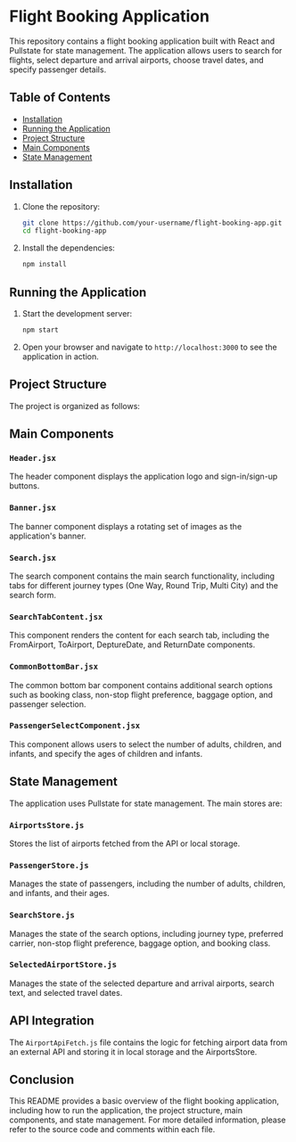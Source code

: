 # Flight Booking Application

This repository contains a flight booking application built with React and Pullstate for state management. The application allows users to search for flights, select departure and arrival airports, choose travel dates, and specify passenger details.

## Table of Contents

- [Installation](#installation)
- [Running the Application](#running-the-application)
- [Project Structure](#project-structure)
- [Main Components](#main-components)
- [State Management](#state-management)

## Installation

1. Clone the repository:
    ```sh
    git clone https://github.com/your-username/flight-booking-app.git
    cd flight-booking-app
    ```

2. Install the dependencies:
    ```sh
    npm install
    ```

## Running the Application

1. Start the development server:
    ```sh
    npm start
    ```

2. Open your browser and navigate to `http://localhost:3000` to see the application in action.

## Project Structure

The project is organized as follows:

## Main Components

### `Header.jsx`

The header component displays the application logo and sign-in/sign-up buttons.

### `Banner.jsx`

The banner component displays a rotating set of images as the application's banner.

### `Search.jsx`

The search component contains the main search functionality, including tabs for different journey types (One Way, Round Trip, Multi City) and the search form.

### `SearchTabContent.jsx`

This component renders the content for each search tab, including the FromAirport, ToAirport, DeptureDate, and ReturnDate components.

### `CommonBottomBar.jsx`

The common bottom bar component contains additional search options such as booking class, non-stop flight preference, baggage option, and passenger selection.

### `PassengerSelectComponent.jsx`

This component allows users to select the number of adults, children, and infants, and specify the ages of children and infants.

## State Management

The application uses Pullstate for state management. The main stores are:

### `AirportsStore.js`

Stores the list of airports fetched from the API or local storage.

### `PassengerStore.js`

Manages the state of passengers, including the number of adults, children, and infants, and their ages.

### `SearchStore.js`

Manages the state of the search options, including journey type, preferred carrier, non-stop flight preference, baggage option, and booking class.

### `SelectedAirportStore.js`

Manages the state of the selected departure and arrival airports, search text, and selected travel dates.

## API Integration

The `AirportApiFetch.js` file contains the logic for fetching airport data from an external API and storing it in local storage and the AirportsStore.

## Conclusion

This README provides a basic overview of the flight booking application, including how to run the application, the project structure, main components, and state management. For more detailed information, please refer to the source code and comments within each file.